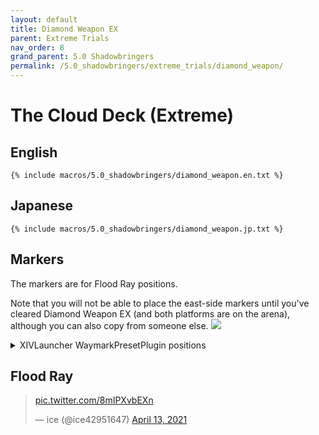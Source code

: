 ```yaml
---
layout: default
title: Diamond Weapon EX
parent: Extreme Trials
nav_order: 8
grand_parent: 5.0 Shadowbringers
permalink: /5.0_shadowbringers/extreme_trials/diamond_weapon/
---
```


# The Cloud Deck (Extreme)

## English
```
{% include macros/5.0_shadowbringers/diamond_weapon.en.txt %}
```

## Japanese
```
{% include macros/5.0_shadowbringers/diamond_weapon.jp.txt %}
```

## Markers

The markers are for Flood Ray positions.

Note that you will not be able to place the east-side markers until you've
cleared Diamond Weapon EX (and both platforms are on the arena), although
you can also copy from someone else.
![]({{site.baseurl}}/images/5.0_shadowbringers/diamond_weapon/markers.jpg)
<details markdown=block>
<summary>XIVLauncher WaymarkPresetPlugin positions</summary>

```json
{
  "Name":"Diamond Weapon EX",
  "MapID":782,
  "A":{"X":0.0,"Y":0.0,"Z":0.0,"ID":0,"Active":false},
  "B":{"X":0.0,"Y":0.0,"Z":0.0,"ID":1,"Active":false},
  "C":{"X":0.0,"Y":0.0,"Z":0.0,"ID":2,"Active":false},
  "D":{"X":0.0,"Y":0.0,"Z":0.0,"ID":3,"Active":false},
  "One":{"X":88.75,"Y":0.0,"Z":81.5,"ID":4,"Active":true},
  "Two":{"X":111.25,"Y":0.0,"Z":81.5,"ID":5,"Active":true},
  "Three":{"X":88.75,"Y":0.0,"Z":118.5,"ID":6,"Active":true},
  "Four":{"X":111.25,"Y":0.0,"Z":118.5,"ID":7,"Active":true}
}
```
</details>

## Flood Ray

<blockquote class="twitter-tweet" data-dnt="true" data-theme="dark"><p lang="zxx" dir="ltr"><a href="https://t.co/8mIPXvbEXn">pic.twitter.com/8mIPXvbEXn</a></p>&mdash; ice (@ice42951647) <a href="https://twitter.com/ice42951647/status/1381993636733181953?ref_src=twsrc%5Etfw">April 13, 2021</a></blockquote> <script async src="https://platform.twitter.com/widgets.js" charset="utf-8"></script> 

<script data-goatcounter="https://tuufless.goatcounter.com/count"
        async src="//gc.zgo.at/count.js"></script>
